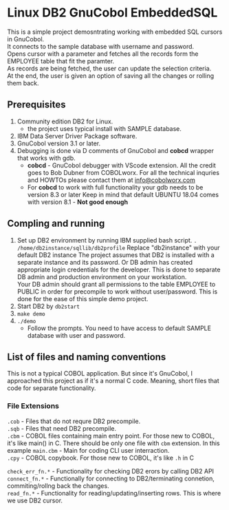 # Linux DB2 GnuCobol EmbeddedSQL
This is a simple project demosntrating working with embedded SQL cursors in GnuCobol.  
It connects to the sample database with username and password.  
Opens cursor with a parameter and fetches all the records form the EMPLOYEE table that fit the paramter.  
As records are being fetched, the user can update the selection criteria.  
At the end, the user is given an option of saving all the changes or rolling them back.  

## Prerequisites
1. Community edition DB2 for Linux.
    * the project uses typical install with SAMPLE database.
2. IBM Data Server Driver Package software.
3. GnuCobol version 3.1 or later.
4. Debugging is done via D comments of GnuCobol and **cobcd** wrapper that works with gdb.
    * **cobcd** - GnuCobol debugger with VScode extension. All the credit goes to Bob Dubner from COBOLworx.
        For all the technical inquries and HOWTOs please contact them at info@cobolworx.com
    * For **cobcd** to work with full functionality your gdb needs to be version 8.3 or later
        Keep in mind that default UBUNTU 18.04 comes with version 8.1 - **Not good enough**

## Compling and running
1. Set up DB2 environment by running IBM supplied bash script.
    `. /home/db2instance/sqllib/db2profile` Replace "db2instance" with your default DB2 instance
    The project assumes that DB2 is installed with a separate instance and its password. Or DB admin has created appropriate login credentials for the developer. This is done to separate DB admin and production environment on your workstation.  
    Your DB admin should grant all permissions to the table EMPLOYEE to PUBLIC in order for precompile to work without user/password. This is done for the ease of this simple demo project.  
2. Start DB2 by `db2start`    
2. `make demo`
3. `./demo`
    * Follow the prompts. You need to have access to default SAMPLE database with user and password.

## List of files and naming conventions
This is not a typical COBOL application. But since it's GnuCobol, I approached this project as if it's a normal C code. Meaning, short files that code for separate functionality.
### File Extensions
`.cob` - Files that do not requre DB2 precompile.  
`.sqb` - Files that need DB2 precompile.  
`.cbm` - COBOL files containing main entry point. For those new to COBOL, it's like main() in C. There should be  only one file with `cbm` extension. In this example `main.cbm` - Main for coding CLI user interraction.  
`.cpy` - COBOL copybook. For those new to COBOL, it's like `.h` in C  
  
`check_err_fn.*` - Functionality for checking DB2 erors by calling DB2 API  
`connect_fn.*` - Functionally for connecting to DB2/terminating connetion, commiting/rollng back the changes.  
`read_fn.*` - Functionality for reading/updating/inserting rows. This is where we use DB2 cursor.  
